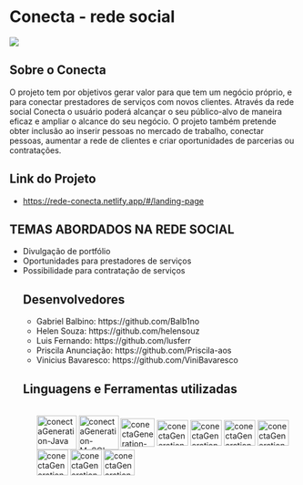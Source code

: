 # Conecta - rede social
<img src="https://i.imgur.com/gAhtIlG.png">

## Sobre o Conecta
O projeto tem por objetivos gerar valor para que tem um negócio próprio, e para conectar prestadores de serviços com novos clientes.
Através da rede social Conecta o usuário poderá alcançar o seu público-alvo de maneira eficaz e ampliar o alcance do seu negócio.
O projeto também pretende obter inclusão ao inserir pessoas no mercado de trabalho,  conectar pessoas, aumentar a rede de clientes e criar oportunidades de parcerias ou contratações.

## Link do Projeto
* https://rede-conecta.netlify.app/#/landing-page

## TEMAS ABORDADOS NA  REDE SOCIAL 

<ul>
<li>Divulgação de portfólio </li>
<li> Oportunidades para prestadores de serviços </li>
<li> Possibilidade para contratação de serviços </li>
   
## Desenvolvedores
<ul>
<li>Gabriel Balbino: https://github.com/Balb1no</li>
<li>Helen Souza: https://github.com/helensouz </li>
<li>Luis Fernando: https://github.com/lusferr </li>
<li> Priscila Anunciação: https://github.com/Priscila-aos </li>
<li> Vinicius Bavaresco: https://github.com/ViniBavaresco </li>
</ul>
  
## Linguagens e Ferramentas utilizadas 
<ul>
<div style="display: inline_block"><br>
<img align="center" alt="conectaGeneration-Java" height="60" width="70" src="https://cdn.jsdelivr.net/gh/devicons/devicon/icons/java/java-original-wordmark.svg" />
<img align="center" alt="conectaGeneration-MySQL" height="60" width="70" src="https://cdn.jsdelivr.net/gh/devicons/devicon/icons/mysql/mysql-original-wordmark.svg" />
<img align="center" alt="conectaGeneration-SpringBoot" height="50" width="60" src="https://cdn.jsdelivr.net/gh/devicons/devicon/icons/spring/spring-original-wordmark.svg" />
<img align="center" alt="conectaGeneration-HTML" height="45" width="55" src="https://cdn.jsdelivr.net/gh/devicons/devicon/icons/html5/html5-plain-wordmark.svg" />
<img align="center" alt="conectaGeneration-CSS" height="45" width="55" src="https://cdn.jsdelivr.net/gh/devicons/devicon/icons/css3/css3-plain-wordmark.svg" />
<img align="center" alt="conectaGeneration-Bootstrap" height="45" width="55" src="https://cdn.jsdelivr.net/gh/devicons/devicon/icons/bootstrap/bootstrap-plain-wordmark.svg" />
<img align="center" alt="conectaGeneration-JavaScript" height="45" width="55" src="https://cdn.jsdelivr.net/gh/devicons/devicon/icons/javascript/javascript-original.svg" />
<img align="center" alt="conectaGeneration-TypeScript" height="45" width="55" src="https://cdn.jsdelivr.net/gh/devicons/devicon/icons/typescript/typescript-original.svg" />
<img align="center" alt="conectaGeneration-Angular" height="45" width="55" src="https://cdn.jsdelivr.net/gh/devicons/devicon/icons/angularjs/angularjs-original.svg" />
<img align="center" alt="conectaGeneration-VSCode" height="45" width="55" src="https://cdn.jsdelivr.net/gh/devicons/devicon/icons/vscode/vscode-original-wordmark.svg" />
  
</div> 
  

    
